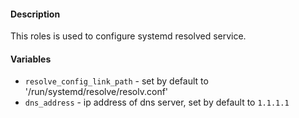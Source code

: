#### Description

This roles is used to configure systemd resolved service.


#### Variables


- `resolve_config_link_path` - set by default to '/run/systemd/resolve/resolv.conf'
- `dns_address` - ip address of dns server, set by default to `1.1.1.1`
